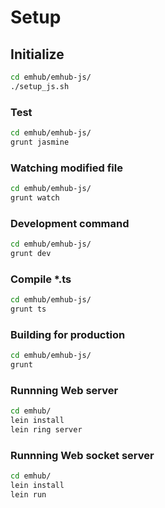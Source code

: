 # Setup

## Initialize
```sh
cd emhub/emhub-js/
./setup_js.sh
```

### Test
```sh
cd emhub/emhub-js/
grunt jasmine
```

### Watching modified file
```sh
cd emhub/emhub-js/
grunt watch
```

### Development command
```sh
cd emhub/emhub-js/
grunt dev
```

### Compile *.ts
```sh
cd emhub/emhub-js/
grunt ts
```

### Building for production
```sh
cd emhub/emhub-js/
grunt
```

### Runnning Web server
```sh
cd emhub/
lein install
lein ring server
```

### Runnning Web socket server
```sh
cd emhub/
lein install
lein run
```
